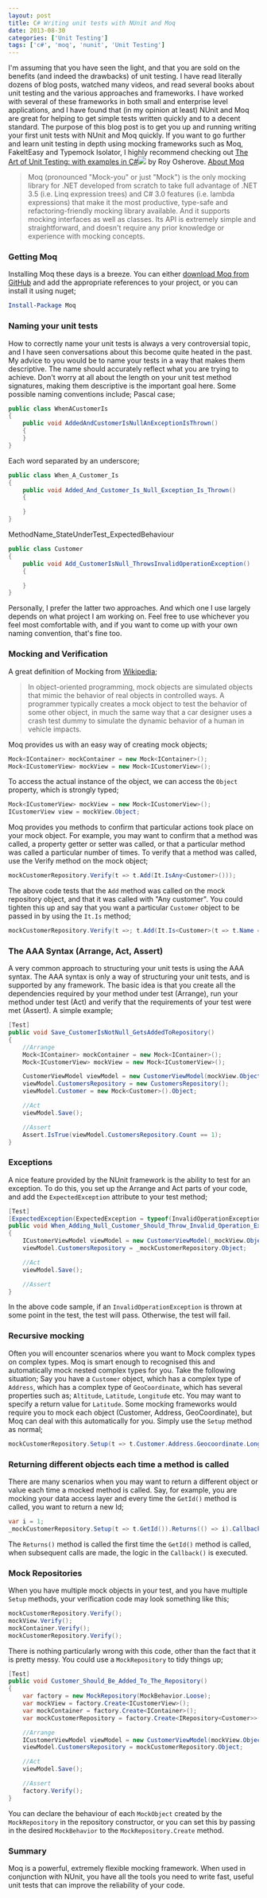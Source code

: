 ```yaml
---
layout: post
title: C# Writing unit tests with NUnit and Moq
date: 2013-08-30
categories: ['Unit Testing']
tags: ['c#', 'moq', 'nunit', 'Unit Testing']
---
```


I'm assuming that you have seen the light, and that you are sold on the benefits (and indeed the drawbacks) of unit testing. I have read literally dozens of blog posts, watched many videos, and read several books about unit testing and the various approaches and frameworks. I have worked with several of these frameworks in both small and enterprise level applications, and I have found that (in my opinion at least) NUnit and Moq are great for helping to get simple tests written quickly and to a decent standard. The purpose of this blog post is to get you up and running writing your first unit tests with NUnit and Moq quickly. If you want to go further and learn unit testing in depth using mocking frameworks such as Moq, FakeItEasy and Typemock Isolator, I highly recommend checking out [The Art of Unit Testing: with examples in C#](http://www.amazon.co.uk/gp/product/1617290890/ref=as_li_tf_tl?ie=UTF8&camp=1634&creative=6738&creativeASIN=1617290890&linkCode=as2&tag=jprecom-21)![](ir?t=jprecom-21&l=as2&o=2&a=1617290890) by Roy Osherove. [About Moq](https://code.google.com/p/moq/ 'Moq')

> Moq (pronounced "Mock-you" or just "Mock") is the only mocking library for .NET developed from scratch to take full advantage of .NET 3.5 (i.e. Linq expression trees) and C# 3.0 features (i.e. lambda expressions) that make it the most productive, type-safe and refactoring-friendly mocking library available. And it supports mocking interfaces as well as classes. Its API is extremely simple and straightforward, and doesn't require any prior knowledge or experience with mocking concepts.

### Getting Moq

Installing Moq these days is a breeze. You can either [download Moq from GitHub](https://github.com/Moq/moq4 'Moq on GitHub') and add the appropriate references to your project, or you can install it using nuget;

```powershell
Install-Package Moq
```

### Naming your unit tests

How to correctly name your unit tests is always a very controversial topic, and I have seen conversations about this become quite heated in the past. My advice to you would be to name your tests in a way that makes them descriptive. The name should accurately reflect what you are trying to achieve. Don't worry at all about the length on your unit test method signatures, making them descriptive is the important goal here. Some possible naming conventions include; Pascal case;

```csharp
public class WhenACustomerIs
{
    public void AddedAndCustomerIsNullAnExceptionIsThrown()
    {
    }
}
```

Each word separated by an underscore;

```csharp
public class When_A_Customer_Is
{
    public void Added_And_Customer_Is_Null_Exception_Is_Thrown()
    {

    }
}
```

MethodName_StateUnderTest_ExpectedBehaviour

```csharp
public class Customer
{
    public void Add_CustomerIsNull_ThrowsInvalidOperationException()
    {

    }
}
```

Personally, I prefer the latter two approaches. And which one I use largely depends on what project I am working on. Feel free to use whichever you feel most comfortable with, and if you want to come up with your own naming convention, that's fine too.

### Mocking and Verification

A great definition of Mocking from [Wikipedia](http://en.wikipedia.org/wiki/Mock_object 'Mock Object');

> In object-oriented programming, mock objects are simulated objects that mimic the behavior of real objects in controlled ways. A programmer typically creates a mock object to test the behavior of some other object, in much the same way that a car designer uses a crash test dummy to simulate the dynamic behavior of a human in vehicle impacts.

Moq provides us with an easy way of creating mock objects;

```csharp
Mock<IContainer> mockContainer = new Mock<IContainer>();
Mock<ICustomerView> mockView = new Mock<ICustomerView>();
```

To access the actual instance of the object, we can access the `Object` property, which is strongly typed;

```csharp
Mock<ICustomerView> mockView = new Mock<ICustomerView>();
ICustomerView view = mockView.Object;
```

Moq provides you methods to confirm that particular actions took place on your mock object. For example, you may want to confirm that a method was called, a property getter or setter was called, or that a particular method was called a particular number of times. To verify that a method was called, use the Verify method on the mock object;

```csharp
mockCustomerRepository.Verify(t => t.Add(It.IsAny<Customer>()));
```

The above code tests that the `Add` method was called on the mock repository object, and that it was called with "Any customer". You could tighten this up and say that you want a particular `Customer` object to be passed in by using the `It.Is` method;

```csharp
mockCustomerRepository.Verify(t =>; t.Add(It.Is<Customer>(t => t.Name == "Jon")));
```

### The AAA Syntax (Arrange, Act, Assert)

A very common approach to structuring your unit tests is using the AAA syntax. The AAA syntax is only a way of structuring your unit tests, and is supported by any framework. The basic idea is that you create all the dependencies required by your method under test (Arrange), run your method under test (Act) and verify that the requirements of your test were met (Assert). A simple example;

```csharp
[Test]
public void Save_CustomerIsNotNull_GetsAddedToRepository()
{
    //Arrange
    Mock<IContainer> mockContainer = new Mock<IContainer>();
    Mock<ICustomerView> mockView = new Mock<ICustomerView>();

    CustomerViewModel viewModel = new CustomerViewModel(mockView.Object, mockContainer.Object);
    viewModel.CustomersRepository = new CustomersRepository();
    viewModel.Customer = new Mock<Customer>().Object;

    //Act
    viewModel.Save();

    //Assert
    Assert.IsTrue(viewModel.CustomersRepository.Count == 1);
}
```

### Exceptions

A nice feature provided by the NUnit framework is the ability to test for an exception. To do this, you set up the Arrange and Act parts of your code, and add the `ExpectedException` attribute to your test method;

```csharp
[Test]
[ExpectedException(ExpectedException = typeof(InvalidOperationException))]
public void When_Adding_Null_Customer_Should_Throw_Invalid_Operation_Exception()
{
    ICustomerViewModel viewModel = new CustomerViewModel(_mockView.Object, _mockContainer.Object);
    viewModel.CustomersRepository = _mockCustomerRepository.Object;

    //Act
    viewModel.Save();

    //Assert
}
```

In the above code sample, if an `InvalidOperationException` is thrown at some point in the test, the test will pass. Otherwise, the test will fail.

### Recursive mocking

Often you will encounter scenarios where you want to Mock complex types on complex types. Moq is smart enough to recognised this and automatically mock nested complex types for you. Take the following situation; Say you have a `Customer` object, which has a complex type of `Address`, which has a complex type of `GeoCoordinate`, which has several properties such as; `Altitude`, `Latitude`, `Longitude` etc. You may want to specify a return value for `Latitude`. Some mocking frameworks would require you to mock each object (Customer, Address, GeoCoordinate), but Moq can deal with this automatically for you. Simply use the `Setup` method as normal;

```csharp
mockCustomerRepository.Setup(t => t.Customer.Address.Geocoordinate.Longitude).Returns(13.92);
```

### Returning different objects each time a method is called

There are many scenarios when you may want to return a different object or value each time a mocked method is called. Say, for example, you are mocking your data access layer and every time the `GetId()` method is called, you want to return a new Id;

```csharp
var i = 1;
_mockCustomerRepository.Setup(t => t.GetId()).Returns(() => i).Callback(() => i++);
```

The `Returns()` method is called the first time the `GetId()` method is called, when subsequent calls are made, the logic in the `Callback()` is executed.

### Mock Repositories

When you have multiple mock objects in your test, and you have multiple `Setup` methods, your verification code may look something like this;

```csharp
mockCustomerRepository.Verify();
mockView.Verify();
mockContainer.Verify();
mockCustomerRepository.Verify();
```

There is nothing particularly wrong with this code, other than the fact that it is pretty messy. You could use a `MockRepository` to tidy things up;

```csharp
[Test]
public void Customer_Should_Be_Added_To_The_Repository()
{
    var factory = new MockRepository(MockBehavior.Loose);
    var mockView = factory.Create<ICustomerView>();
    var mockContainer = factory.Create<IContainer>();
    var mockCustomerRepository = factory.Create<IRepository<Customer>>();

    //Arrange
    ICustomerViewModel viewModel = new CustomerViewModel(mockView.Object, mockContainer.Object);
    viewModel.CustomersRepository = mockCustomerRepository.Object;

    //Act
    viewModel.Save();

    //Assert
    factory.Verify();
}
```

You can declare the behaviour of each `MockObject` created by the `MockRepository` in the repository constructor, or you can set this by passing in the desired `MockBehavior` to the `MockRepository.Create` method.

### Summary

Moq is a powerful, extremely flexible mocking framework. When used in conjunction with NUnit, you have all the tools you need to write fast, useful unit tests that can improve the reliability of your code.

